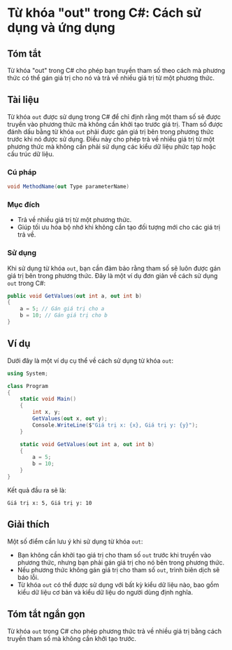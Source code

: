<!--
Meta Description: # Từ khóa "out" trong C#: Cách sử dụng và ứng dụng ## Tóm tắt Từ khóa "out" trong C# cho phép bạn truyền tham số theo cách mà phương thức có thể gán g...
Meta Keywords: out, giá, trị, dụng, phương
-->

# Từ khóa "out" trong C#: Cách sử dụng và ứng dụng

## Tóm tắt
Từ khóa "out" trong C# cho phép bạn truyền tham số theo cách mà phương thức có thể gán giá trị cho nó và trả về nhiều giá trị từ một phương thức.

## Tài liệu
Từ khóa `out` được sử dụng trong C# để chỉ định rằng một tham số sẽ được truyền vào phương thức mà không cần khởi tạo trước giá trị. Tham số được đánh dấu bằng từ khóa `out` phải được gán giá trị bên trong phương thức trước khi nó được sử dụng. Điều này cho phép trả về nhiều giá trị từ một phương thức mà không cần phải sử dụng các kiểu dữ liệu phức tạp hoặc cấu trúc dữ liệu.

### Cú pháp
```csharp
void MethodName(out Type parameterName)
```

### Mục đích
- Trả về nhiều giá trị từ một phương thức.
- Giúp tối ưu hóa bộ nhớ khi không cần tạo đối tượng mới cho các giá trị trả về.

### Sử dụng
Khi sử dụng từ khóa `out`, bạn cần đảm bảo rằng tham số sẽ luôn được gán giá trị bên trong phương thức. Đây là một ví dụ đơn giản về cách sử dụng `out` trong C#:

```csharp
public void GetValues(out int a, out int b)
{
    a = 5; // Gán giá trị cho a
    b = 10; // Gán giá trị cho b
}
```

## Ví dụ
Dưới đây là một ví dụ cụ thể về cách sử dụng từ khóa `out`:

```csharp
using System;

class Program
{
    static void Main()
    {
        int x, y;
        GetValues(out x, out y);
        Console.WriteLine($"Giá trị x: {x}, Giá trị y: {y}");
    }

    static void GetValues(out int a, out int b)
    {
        a = 5;
        b = 10;
    }
}
```

Kết quả đầu ra sẽ là:
```
Giá trị x: 5, Giá trị y: 10
```

## Giải thích
Một số điểm cần lưu ý khi sử dụng từ khóa `out`:
- Bạn không cần khởi tạo giá trị cho tham số `out` trước khi truyền vào phương thức, nhưng bạn phải gán giá trị cho nó bên trong phương thức.
- Nếu phương thức không gán giá trị cho tham số `out`, trình biên dịch sẽ báo lỗi.
- Từ khóa `out` có thể được sử dụng với bất kỳ kiểu dữ liệu nào, bao gồm kiểu dữ liệu cơ bản và kiểu dữ liệu do người dùng định nghĩa.

## Tóm tắt ngắn gọn
Từ khóa `out` trong C# cho phép phương thức trả về nhiều giá trị bằng cách truyền tham số mà không cần khởi tạo trước.